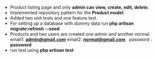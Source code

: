 - Product listing page and only **admin can view, create, edit, delete**.
- Implemented repository pattern for the **Product model**.
- Added two unit tests and one feature test.
- For setting up a database with dummy data run **php artisan migrate:refresh --seed**.
- Products and two users are created one admin and another normal.
  email1: **admin@gmail.com**
  email2: **normal@gmail.com**
  password : **password**
- run test using **php artisan test**
